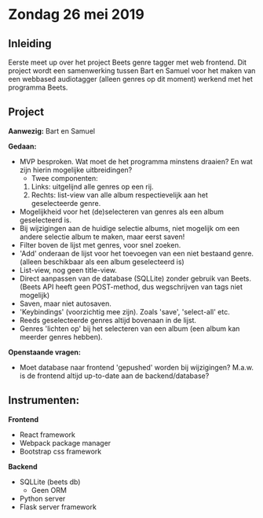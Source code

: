 # Zondag 26 mei 2019

## Inleiding

Eerste meet up over het project Beets genre tagger met web frontend.
Dit project wordt een samenwerking tussen Bart en Samuel voor het maken van een
webbased audiotagger (alleen genres op dit moment) werkend met het programma
Beets.

## Project

__Aanwezig:__
Bart en Samuel

__Gedaan:__
- MVP besproken. Wat moet de het programma minstens draaien? En wat zijn hierin
  mogelijke uitbreidingen?
  - Twee componenten:
  1. Links: uitgelijnd alle genres op een rij.
  2. Rechts: list-view van alle album respectievelijk aan het geselecteerde
     genre.
- Mogelijkheid voor het (de)selecteren van genres als een album geselecteerd
  is.
- Bij wijzigingen aan de huidige selectie albums, niet mogelijk om een andere
  selectie album te maken, maar eerst saven!
- Filter boven de lijst met genres, voor snel zoeken.
- 'Add' onderaan de lijst voor het toevoegen van een niet bestaand genre.
  (alleen beschikbaar als een album geselecteerd is)
- List-view, nog geen title-view.
- Direct aanpassen van de database (SQLLite) zonder gebruik van Beets.
  (Beets API heeft geen POST-method, dus wegschrijven van tags niet mogelijk)
- Saven, maar niet autosaven.
- 'Keybindings' (voorzichtig mee zijn). Zoals 'save', 'select-all' etc.
- Reeds geselecteerde genres altijd bovenaan in de lijst.
- Genres 'lichten op' bij het selecteren van een album (een album kan meerder
  genres hebben).

__Openstaande vragen:__
- Moet database naar frontend 'gepushed' worden bij wijzigingen? M.a.w. is de
  frontend altijd up-to-date aan de backend/database?

## Instrumenten:

__Frontend__
- React framework
- Webpack package manager
- Bootstrap css framework

__Backend__
- SQLLite (beets db)
  - Geen ORM
- Python server
- Flask server framework

